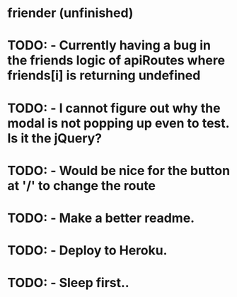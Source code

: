 # friender (unfinished)

# TODO: - Currently having a bug in the friends logic of apiRoutes where friends[i] is returning undefined
# TODO: - I cannot figure out why the modal is not popping up even to test. Is it the jQuery?
# TODO: - Would be nice for the button at '/' to change the route
# TODO: - Make a better readme.
# TODO: - Deploy to Heroku.
# TODO: - Sleep first..

